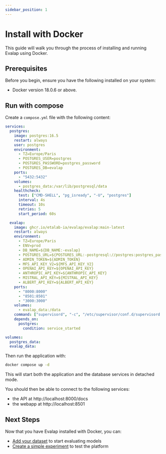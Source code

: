 ```yaml
---
sidebar_position: 1
---
```


# Install with Docker

This guide will walk you through the process of installing and running Evalap using Docker.

## Prerequisites

Before you begin, ensure you have the following installed on your system:

- Docker version 18.0.6 or above.

## Run with compose

Create a `compose.yml` file with the following content:

```yaml
services:
  postgres:
    image: postgres:16.5
    restart: always
    user: postgres
    environment:
      - TZ=Europe/Paris
      - POSTGRES_USER=postgres
      - POSTGRES_PASSWORD=postgres_password
      - POSTGRES_DB=evalap
    ports:
      - "5432:5432"
    volumes:
      - postgres_data:/var/lib/postgresql/data
    healthcheck:
      test: ["CMD-SHELL", "pg_isready", "-U", "postgres"]
      interval: 4s
      timeout: 10s
      retries: 5
      start_period: 60s

  evalap:
    image: ghcr.io/etalab-ia/evalap/evalap:main-latest
    restart: always
    environment:
      - TZ=Europe/Paris
      - ENV=prod
      - DB_NAME=${DB_NAME:-evalap}
      - POSTGRES_URL=${POSTGRES_URL:-postgresql://postgres:postgres_password@postgres:5432/evalap}
      - ADMIN_TOKEN=${ADMIN_TOKEN}
      - MFS_API_KEY_V2=${MFS_API_KEY_V2}
      - OPENAI_API_KEY=${OPENAI_API_KEY}
      - ANTHROPIC_API_KEY=${ANTHROPIC_API_KEY}
      - MISTRAL_API_KEY=${MISTRAL_API_KEY}
      - ALBERT_API_KEY=${ALBERT_API_KEY}
    ports:
      - "8000:8000"
      - "8501:8501"
      - "3000:3000"
    volumes:
      - evalap_data:/data
    command: ["supervisord", "-c", "/etc/supervisor/conf.d/supervisord.conf"]
    depends_on:
      postgres:
        condition: service_started

volumes:
  postgres_data:
  evalap_data:
```

Then run the application with:

```bash
docker compose up -d
```

This will start both the application and the database services in detached mode.

You should then be able to connect to the following services:
- the API at http://localhost:8000/docs
- the webapp at http://localhost:8501


## Next Steps

Now that you have Evalap installed with Docker, you can:

- [Add your dataset](../user-guides/add-your-dataset.md) to start evaluating models
- [Create a simple experiment](../user-guides/create-a-simple-experiment.md) to test the platform
